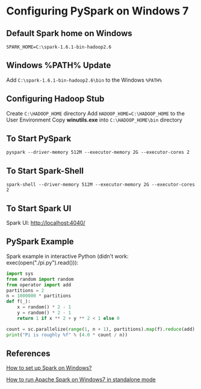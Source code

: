 # Configuring PySpark on Windows 7

## Default Spark home on Windows

`SPARK_HOME=C:\spark-1.6.1-bin-hadoop2.6`

## Windows %PATH% Update

Add `C:\spark-1.6.1-bin-hadoop2.6\bin` to the Windows `%PATH%`

## Configuring Hadoop Stub

Create `C:\HADOOP_HOME` directory
Add `HADOOP_HOME=C:\HADOOP_HOME` to the User Environment
Copy **winutils.exe** into `C:\HADOOP_HOME\bin` directory

## To Start PySpark

`pyspark --driver-memory 512M --executor-memory 2G --executor-cores 2`

## To Start Spark-Shell

`spark-shell --driver-memory 512M --executor-memory 2G --executor-cores 2`

## To Start Spark UI

Spark UI: [http://localhost:4040/](http://localhost:4040/)

## PySpark Example

Spark example in interactive Python (didn't work: exec(open("./pi.py").read())):

```python
import sys
from random import random
from operator import add
partitions = 2
n = 1000000 * partitions
def f(_):
    x = random() * 2 - 1
    y = random() * 2 - 1
    return 1 if x ** 2 + y ** 2 < 1 else 0

count = sc.parallelize(range(1, n + 1), partitions).map(f).reduce(add)
print("Pi is roughly %f" % (4.0 * count / n))
```

## References

[How to set up Spark on Windows?](http://stackoverflow.com/questions/25481325/how-to-set-up-spark-on-windows)

[How to run Apache Spark on Windows7 in standalone mode](http://nishutayaltech.blogspot.ca/2015/04/how-to-run-apache-spark-on-windows7-in.html)
